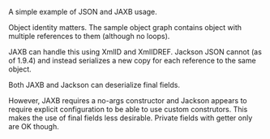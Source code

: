 A simple example of JSON and JAXB usage.

Object identity matters. The sample object graph contains object with multiple references to them (although no loops).

JAXB can handle this using XmlID and XmlIDREF.
Jackson JSON cannot (as of 1.9.4) and instead serializes a new copy for each reference to the same object.

Both JAXB and Jackson can deserialize final fields.

However, JAXB requires a no-args constructor and Jackson appears to require explicit configuration to be able to use custom construtors. This makes the use of final fields less desirable. Private fields with getter only are OK though. 